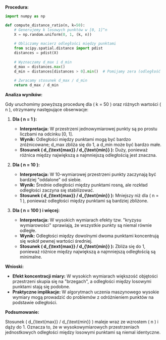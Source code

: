 **Procedura:**

```python
import numpy as np

def compute_distance_ratio(n, k=50):
    # Generujemy k losowych punktów w [0, 1]^n
    X = np.random.uniform(0, 1, (k, n))
    
    # Obliczamy macierz odległości między punktami
    from scipy.spatial.distance import pdist
    distances = pdist(X)
    
    # Wyznaczamy d_max i d_min
    d_max = distances.max()
    d_min = distances[distances > 0].min()  # Pomijamy zera (odległość punktu do siebie)
    
    # Zwracamy stosunek d_max / d_min
    return d_max / d_min
```

**Analiza wyników:**

Gdy uruchomimy powyższą procedurę dla \( k = 50 \) oraz różnych wartości \( n \), otrzymamy następujące obserwacje:

1. **Dla \( n = 1 \):**

   - **Interpretacja:** W przestrzeni jednowymiarowej punkty są po prostu liczbami na odcinku [0, 1].
   - **Wynik:** Odległości między punktami mogą być bardzo zróżnicowane; d_max zbliża się do 1, a d_min może być bardzo małe.
   - **Stosunek \( d_{\text{max}} / d_{\text{min}} \):** Duży, ponieważ różnica między największą a najmniejszą odległością jest znaczna.

2. **Dla \( n = 10 \):**

   - **Interpretacja:** W 10-wymiarowej przestrzeni punkty zaczynają być bardziej "oddalone" od siebie.
   - **Wynik:** Średnie odległości między punktami rosną, ale rozkład odległości zaczyna się stabilizować.
   - **Stosunek \( d_{\text{max}} / d_{\text{min}} \):** Mniejszy niż dla \( n = 1 \), ponieważ odległości między punktami są bardziej zbliżone.

3. **Dla \( n = 100 \) i więcej:**

   - **Interpretacja:** W wysokich wymiarach efekty tzw. "kryzysu wymiarowości" sprawiają, że wszystkie punkty są niemal równie odległe.
   - **Wynik:** Odległości między dowolnymi dwoma punktami koncentrują się wokół pewnej wartości średniej.
   - **Stosunek \( d_{\text{max}} / d_{\text{min}} \):** Zbliża się do 1, ponieważ różnice między największą a najmniejszą odległością są minimalne.

**Wnioski:**

- **Efekt koncentracji miary:** W wysokich wymiarach większość objętości przestrzeni skupia się na "brzegach", a odległości między losowymi punktami stają się podobne.
- **Praktyczne implikacje:** W algorytmach uczenia maszynowego wysokie wymiary mogą prowadzić do problemów z odróżnieniem punktów na podstawie odległości.

**Podsumowanie:**

Stosunek \( d_{\text{max}} / d_{\text{min}} \) maleje wraz ze wzrostem \( n \) i dąży do 1. Oznacza to, że w wysokowymiarowych przestrzeniach jednostkowych odległości między losowymi punktami są niemal identyczne.